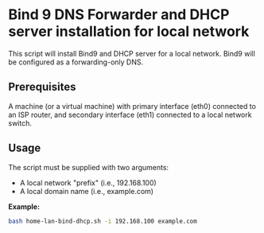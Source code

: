# Bind 9 DNS Forwarder and DHCP server installation for local network

This script will install Bind9 and DHCP server for a local network. Bind9 will be configured as a forwarding-only DNS.

## Prerequisites
A machine (or a virtual machine) with primary interface (eth0) connected to an ISP router, and secondary interface (eth1) connected to a local network switch.

## Usage
The script must be supplied with two arguments:
 
 - A local network "prefix" (i.e., 192.168.100)
 - A local domain name (i.e., example.com)

**Example:**
```bash
bash home-lan-bind-dhcp.sh -i 192.168.100 example.com
```